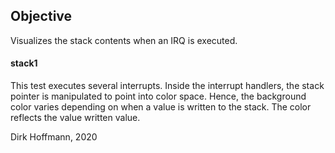 ## Objective

Visualizes the stack contents when an IRQ is executed.

#### stack1

This test executes several interrupts. Inside the interrupt handlers,
the stack pointer is manipulated to point into color space. Hence, the background color varies depending on when a value is written to the stack. The color reflects the value written value. 


Dirk Hoffmann, 2020
